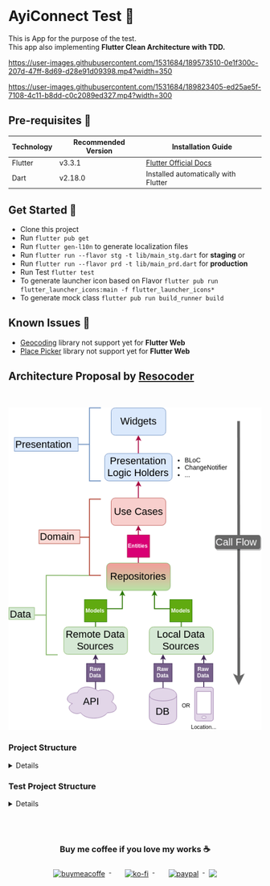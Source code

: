 <br>

# AyiConnect Test 📱

This is App for the purpose of the test.
<br>This app also implementing **Flutter Clean Architecture with TDD.**



https://user-images.githubusercontent.com/1531684/189573510-0e1f300c-207d-47ff-8d69-d28e91d09398.mp4?width=350



https://user-images.githubusercontent.com/1531684/189823405-ed25ae5f-7108-4c11-b8dd-c0c2089ed327.mp4?width=300




## Pre-requisites 📐

| Technology | Recommended Version | Installation Guide                                                    |
|------------|---------------------|-----------------------------------------------------------------------|
| Flutter    | v3.3.1              | [Flutter Official Docs](https://flutter.dev/docs/get-started/install) |
| Dart       | v2.18.0             | Installed automatically with Flutter                                  |

## Get Started 🚀

- Clone this project
- Run `flutter pub get`
- Run `flutter gen-l10n` to generate localization files 
- Run `flutter run --flavor stg -t lib/main_stg.dart` for **staging** or
- Run `flutter run --flavor prd -t lib/main_prd.dart` for **production**
- Run Test `flutter test`
- To generate launcher icon based on Flavor `flutter pub run flutter_launcher_icons:main -f flutter_launcher_icons*`
- To generate mock class `flutter pub run build_runner build`

## Known Issues 🐞

- [Geocoding](https://pub.dev/packages/geocoding) library not support yet for **Flutter Web**
- [Place Picker](https://pub.dev/packages/place_picker) library not support yet for **Flutter Web**

## Architecture Proposal by [Resocoder](https://github.com/ResoCoder/flutter-tdd-clean-architecture-course)

<br>

![architecture-proposal](./architecture-proposal.png)

### Project Structure

<details>

````
lib
├── config.dart
├── core
│   ├── core.dart
│   ├── core_mapper.dart
│   ├── error
│   │   ├── error.dart
│   │   ├── exceptions.dart
│   │   └── failure.dart
│   ├── localization
│   │   ├── generated
│   │   │   ├── strings.dart
│   │   │   └── strings_en.dart
│   │   ├── intl_en.arb
│   │   ├── l10n.dart
│   │   └── localization.dart
│   └── usecase
│       └── usecase.dart
├── data
│   ├── data.dart
│   ├── datasources
│   │   ├── datasources.dart
│   │   ├── local
│   │   │   ├── data_helper.dart
│   │   │   ├── local.dart
│   │   │   ├── pref_manager.dart
│   │   │   └── register_local_datasources.dart
│   │   └── remote
│   │       ├── model
│   │       │   ├── auth
│   │       │   │   └── auth.dart
│   │       │   └── model.dart
│   │       ├── remote.dart
│   │       └── services
│   │           └── services.dart
│   └── repositories
│       ├── register_repository_impl.dart
│       └── repositories.dart
├── di
│   └── di.dart
├── domain
│   ├── domain.dart
│   ├── entities
│   │   ├── entities.dart
│   │   └── register
│   │       └── location.dart
│   ├── repositories
│   │   ├── register_repository.dart
│   │   └── repositories.dart
│   └── usecases
│       ├── register
│       │   ├── current_location.dart
│       │   └── register.dart
│       └── usecases.dart
├── main_prd.dart
├── main_stg.dart
├── my_app.dart
├── presentation
│   ├── pages
│   │   ├── app_cubit.dart
│   │   ├── app_route.dart
│   │   ├── pages.dart
│   │   └── register
│   │       ├── cubit
│   │       │   ├── cubit.dart
│   │       │   ├── register_cubit.dart
│   │       │   └── register_state.dart
│   │       ├── register.dart
│   │       ├── register_page.dart
│   │       ├── register_step1.dart
│   │       ├── register_step2.dart
│   │       └── register_step3.dart
│   ├── presentation.dart
│   ├── resources
│   │   ├── dimens.dart
│   │   ├── images.dart
│   │   ├── palette.dart
│   │   ├── resources.dart
│   │   └── styles.dart
│   └── widgets
│       ├── button.dart
│       ├── button_add.dart
│       ├── button_pair.dart
│       ├── disable_focus_node.dart
│       ├── drop_down.dart
│       ├── parent.dart
│       ├── phone_number.dart
│       ├── radio_group.dart
│       ├── spacer_h.dart
│       ├── spacer_v.dart
│       ├── stepper_custom.dart
│       ├── text_f.dart
│       ├── toast.dart
│       └── widgets.dart
└── utils
    ├── ext
    │   ├── context.dart
    │   ├── ext.dart
    │   ├── placemark.dart
    │   └── string.dart
    ├── helper
    │   ├── common.dart
    │   ├── constant.dart
    │   └── helper.dart
    ├── services
    │   └── services.dart
    └── utils.dart

````

</details>

### Test Project Structure

<details>

````
test
├── data
│   ├── datasources
│   │   └── local
│   │       └── register_local_datasource_test.dart
│   └── repositories
│       └── register_repository_impl_test.dart
├── helper
│   ├── test_mock.dart
│   └── test_mock.mocks.dart
└── presentation
    └── pages
        └── register
            ├── cubit
            │   ├── register_cubit_test.dart
            │   └── register_cubit_test.mocks.dart
            └── register_page_test.dart
````

</details>


<br><br>

<h3 align="center">Buy me coffee if you love my works ☕️</h3>
<p align="center">
  <a href="https://www.buymeacoffee.com/Lzyct" target="_blank">
    <img src="https://www.buymeacoffee.com/assets/img/guidelines/download-assets-sm-2.svg" alt="buymeacoffe" style="vertical-align:top; margin:8px" height="36">
  </a>&nbsp;&nbsp;&nbsp;&nbsp;
   <a href="https://ko-fi.com/Lzyct" target="_blank">
    <img src="https://help.ko-fi.com/system/photos/3604/0095/9793/logo_circle.png" alt="ko-fi" style="vertical-align:top; margin:8px" height="36">
  </a>&nbsp;&nbsp;&nbsp;&nbsp;
  <a href="https://paypal.me/ukieTux" target="_blank">
    <img src="https://blog.zoom.us/wp-content/uploads/2019/08/paypal.png" alt="paypal" style="vertical-align:top; margin:8px" height="36">
  </a>
  <a href="https://saweria.co/Lzyct" target="_blank">
   <img src="https://1.bp.blogspot.com/-7OuHSxaNk6A/X92QPg8L9kI/AAAAAAAAG0E/lUzKf_uuVP8jCqvXpA7juh_l-TfK2jnbwCLcBGAsYHQ/s16000/SAWERIA.webp" style="vertical-align:top; margin:8px" height="36">
  </a>
</p>
<br><br>

